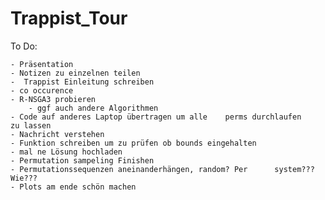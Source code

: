 # Trappist_Tour



To Do:

	- Präsentation
	- Notizen zu einzelnen teilen
	-  Trappist Einleitung schreiben
	- co occurence
	- R-NSGA3 probieren
		- ggf auch andere Algorithmen 
	- Code auf anderes Laptop übertragen um alle 	perms durchlaufen 	  zu lassen
	- Nachricht verstehen
	- Funktion schreiben um zu prüfen ob bounds eingehalten
	- mal ne Lösung hochladen
	- Permutation sampeling Finishen
	- Permutationssequenzen aneinanderhängen, random? Per 	   system??? Wie???
	- Plots am ende schön machen
	
